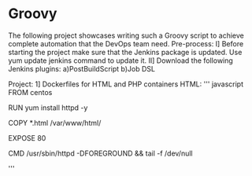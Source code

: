 # Groovy
The following project showcases writing such a Groovy script to achieve complete automation that the DevOps team need.
Pre-process:
I] Before starting the project make sure that the Jenkins package is updated. Use yum update jenkins command to update it.
II] Download the following Jenkins plugins:
a)PostBuildScript
b)Job DSL

Project:
1] Dockerfiles for HTML and PHP containers
HTML:
''' javascript
FROM centos

RUN yum install httpd -y

COPY *.html /var/www/html/

EXPOSE 80

CMD /usr/sbin/httpd -DFOREGROUND && tail -f /dev/null

'''

